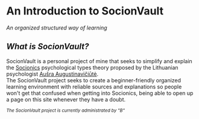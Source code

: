 # An Introduction to SocionVault
_An organized structured way of learning_  
  
## _What is SocionVault?_
SocionVault is a personal project of mine that seeks to simplify and explain the [Socionics](https://en.wikipedia.org/wiki/Socionics) psychological types theory proposed by the Lithuanian psychologist [Aušra Augustinavičiūtė](https://en.wikipedia.org/wiki/Au%C5%A1ra_Augustinavi%C4%8Di%C5%ABt%C4%97).  
The SocionVault project seeks to create a beginner-friendly organized learning environment with reliable sources and explanations so people won't get that confused when getting into Socionics, being able to open up a page on this site whenever they have a doubt.  

<sub>_The SocionVault project is currently administrated by "B"_<sub>
